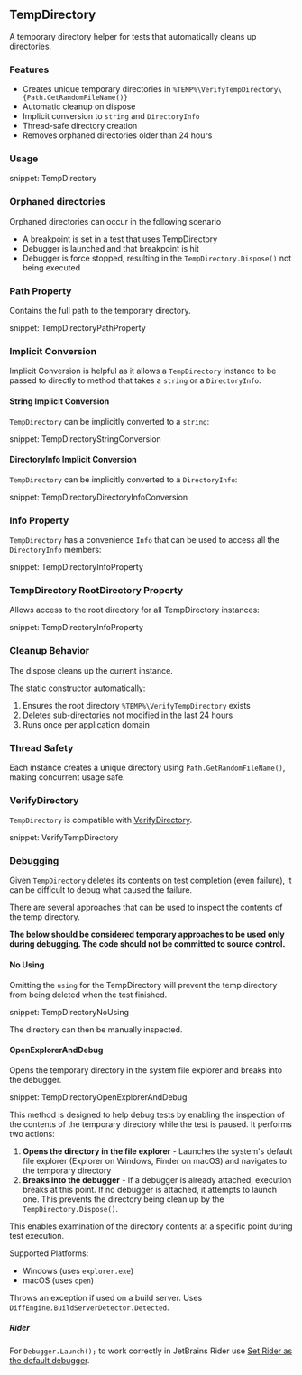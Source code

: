 ## TempDirectory

A temporary directory helper for tests that automatically cleans up directories.


### Features

- Creates unique temporary directories in `%TEMP%\VerifyTempDirectory\{Path.GetRandomFileName()}`
- Automatic cleanup on dispose
- Implicit conversion to `string` and `DirectoryInfo`
- Thread-safe directory creation
- Removes orphaned directories older than 24 hours


### Usage

snippet: TempDirectory


### Orphaned directories

Orphaned directories can occur in the following scenario

 * A breakpoint is set in a test that uses TempDirectory
 * Debugger is launched and that breakpoint is hit
 * Debugger is force stopped, resulting in the `TempDirectory.Dispose()` not being executed


### Path Property

Contains the full path to the temporary directory.

snippet: TempDirectoryPathProperty


### Implicit Conversion

Implicit Conversion is helpful as it allows a `TempDirectory` instance to be passed to directly to method that takes a `string` or a `DirectoryInfo`.


#### String Implicit Conversion

`TempDirectory` can be implicitly converted to a `string`:

snippet: TempDirectoryStringConversion


#### DirectoryInfo Implicit Conversion

`TempDirectory` can be implicitly converted to a `DirectoryInfo`:

snippet: TempDirectoryDirectoryInfoConversion


### Info Property

`TempDirectory` has a convenience `Info` that can be used to access all the `DirectoryInfo` members:

snippet: TempDirectoryInfoProperty


### TempDirectory RootDirectory Property

Allows access to the root directory for all TempDirectory instances:

snippet: TempDirectoryInfoProperty


### Cleanup Behavior

The dispose cleans up the current instance.

The static constructor automatically:

1. Ensures the root directory `%TEMP%\VerifyTempDirectory` exists
1. Deletes sub-directories not modified in the last 24 hours
1. Runs once per application domain


### Thread Safety

Each instance creates a unique directory using `Path.GetRandomFileName()`, making concurrent usage safe.


### VerifyDirectory

`TempDirectory` is compatible with [VerifyDirectory](/docs/verify-directory.md).

snippet: VerifyTempDirectory


### Debugging

Given `TempDirectory` deletes its contents on test completion (even failure), it can be difficult to debug what caused the failure.

There are several approaches that can be used to inspect the contents of the temp directory.

**The below should be considered temporary approaches to be used only during debugging. The code should not be committed to source control.**


#### No Using

Omitting the `using` for the TempDirectory will prevent the temp directory from being deleted when the test finished.

snippet: TempDirectoryNoUsing

The directory can then be manually inspected.


#### OpenExplorerAndDebug

Opens the temporary directory in the system file explorer and breaks into the debugger.

snippet: TempDirectoryOpenExplorerAndDebug

This method is designed to help debug tests by enabling the inspection of the contents of the temporary directory while the test is paused. It performs two actions:

 1. **Opens the directory in the file explorer** - Launches the system's default file explorer (Explorer on Windows, Finder on macOS) and navigates to the temporary directory
 1. **Breaks into the debugger** - If a debugger is already attached, execution breaks at this point. If no debugger is attached, it attempts to launch one. This prevents the directory being clean up by the `TempDirectory.Dispose()`.

This enables examination of the directory contents at a specific point during test execution.

Supported Platforms:

 * Windows (uses `explorer.exe`)
 * macOS (uses `open`)

Throws an exception if used on a build server. Uses `DiffEngine.BuildServerDetector.Detected`.


##### Rider

For `Debugger.Launch();` to work correctly in JetBrains Rider use [Set Rider as the default debugger](https://www.jetbrains.com/help/rider/Settings_Debugger.html#dotNet).